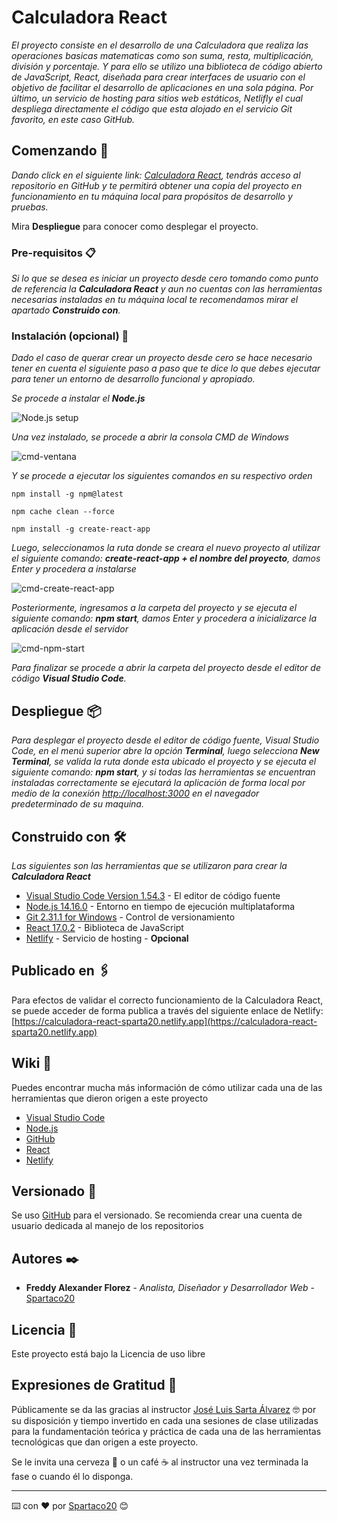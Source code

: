 # Calculadora React

_El proyecto consiste en el desarrollo de una Calculadora que realiza las operaciones basicas matematicas como son suma, resta, multiplicación, división y porcentaje. Y para ello se utilizo una biblioteca de código abierto de JavaScript, React, diseñada para crear interfaces de usuario con el objetivo de facilitar el desarrollo de aplicaciones en una sola página. Por último, un servicio de hosting para sitios web estáticos, Netlifly el cual despliega directamente el código que esta alojado en el servicio Git favorito, en este caso GitHub._

## Comenzando 🚀

_Dando click en el siguiente link: [Calculadora React](https://github.com/Spartaco20/practicareact), tendrás acceso al repositorio en GitHub y te permitirá obtener una copia del proyecto en funcionamiento en tu máquina local para propósitos de desarrollo y pruebas._

Mira **Despliegue** para conocer como desplegar el proyecto.


### Pre-requisitos 📋

_Si lo que se desea es iniciar un proyecto desde cero tomando como punto de referencia la **Calculadora React** y aun no cuentas con las herramientas necesarias instaladas en tu máquina local te recomendamos mirar el apartado **Construido con**._

### Instalación (opcional) 🔧

_Dado el caso de querar crear un proyecto desde cero se hace necesario tener en cuenta el siguiente paso a paso que te dice lo que debes ejecutar para tener un entorno de desarrollo funcional y apropiado._

_Se procede a instalar el **Node.js**_

![Node.js setup](public/img/screenshots/node_setup.jpg?raw=true 'Node.js setup')


_Una vez instalado, se procede a abrir la consola CMD de Windows_

![cmd-ventana](public/img/screenshots/cmd-ventana.jpg?raw=true 'cmd-ventana')


_Y se procede a ejecutar los siguientes comandos en su respectivo orden_

```
npm install -g npm@latest

npm cache clean --force

npm install -g create-react-app
```

_Luego, seleccionamos la ruta donde se creara el nuevo proyecto al utilizar el siguiente comando: **create-react-app + el nombre del proyecto**, damos Enter y procedera a instalarse_

![cmd-create-react-app](public/img/screenshots/cmd-create-react.jpg?raw=true 'cmd-create-react-app')


_Posteriormente, ingresamos a la carpeta del proyecto y se ejecuta el siguiente comando: **npm start**, damos Enter y procedera a inicializarce la aplicación desde el servidor_

![cmd-npm-start](public/img/screenshots/cmd-npm-start.jpg?raw=true 'cmd-npm-start')


_Para finalizar se procede a abrir la carpeta del proyecto desde el editor de código **Visual Studio Code**._

## Despliegue 📦

_Para desplegar el proyecto desde el editor de código fuente, Visual Studio Code, en el menú superior abre la opción **Terminal**, luego selecciona **New Terminal**, se valida la ruta donde esta ubicado el proyecto y se ejecuta el siguiente comando: **npm start**, y si todas las herramientas se encuentran instaladas correctamente se ejecutará la aplicación de forma local por medio de la conexión [http://localhost:3000](http://localhost:3000) en el navegador predeterminado de su maquina._

## Construido con 🛠️

_Las siguientes son las herramientas que se utilizaron para crear la **Calculadora React**_

* [Visual Studio Code Version 1.54.3](https://code.visualstudio.com/) - El editor de código fuente
* [Node.js 14.16.0](https://nodejs.org/es/) - Entorno en tiempo de ejecución multiplataforma
* [Git 2.31.1 for Windows](https://git-scm.com/) - Control de versionamiento
* [React 17.0.2](https://es.reactjs.org/) - Biblioteca de JavaScript
* [Netlify](https://www.netlify.com/) - Servicio de hosting - **Opcional** 

## Publicado en 🖇️

Para efectos de validar el correcto funcionamiento de la Calculadora React, se puede acceder de forma publica a través del siguiente enlace de Netlify: [https://calculadora-react-sparta20.netlify.app](https://calculadora-react-sparta20.netlify.app)

## Wiki 📖

Puedes encontrar mucha más información de cómo utilizar cada una de las herramientas que dieron origen a este proyecto 
* [Visual Studio Code](https://code.visualstudio.com/docs)
* [Node.js](https://nodejs.org/es/docs/)
* [GitHub](https://github.com/features)
* [React](https://es.reactjs.org/docs/getting-started.html)
* [Netlify](https://www.netlify.com/jamstack/)

## Versionado 📌

Se uso [GitHub](https://github.com/) para el versionado. Se recomienda crear una cuenta de usuario dedicada al manejo de los repositorios

## Autores ✒️

* **Freddy Alexander Florez** - *Analista, Diseñador y Desarrollador Web* - [Spartaco20](https://github.com/Spartaco20/)

## Licencia 📄

Este proyecto está bajo la Licencia de uso libre

## Expresiones de Gratitud 🎁

Públicamente se da las gracias al instructor [José Luis Sarta Álvarez](https://josartacv.netlify.app/) 🤓 por su disposición y tiempo invertido en cada una sesiones de clase utilizadas para la fundamentación teórica y práctica de cada una de las herramientas tecnológicas que dan origen a este proyecto.

Se le invita una cerveza 🍺 o un café ☕ al instructor una vez terminada la fase o cuando él lo disponga. 



---
⌨️ con ❤️ por [Spartaco20](https://github.com/Spartaco20/) 😊